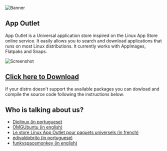 ![Banner](https://github.com/app-outlet/app-outlet/raw/main/src/assets/banner.png)

## App Outlet

App Outlet is a Universal application store inspired on the Linux App Store online service. It easily allows you to search and download applications that runs on most Linux distributions. It currently works with AppImages, Flatpaks and Snaps.

![Screenshot](https://github.com/app-outlet/app-outlet/raw/main/src/assets/screenshot.png)

## [Click here to Download](https://www.pling.com/p/1355468/#files-panel)

If your distro doesn't support the available packages you can dowload and compile the source code following the instructions below.

## Who is talking about us?

-   [Diolinux (in portuguese)](https://www.diolinux.com.br/2019/10/app-outlet-o-sucessor-do-linux-app-store-loja-snap-appimage-flatpak.html)
-   [OMGUbuntu (in english)](https://www.omgubuntu.co.uk/2019/10/app-outlet-universal-linux-app-store)
-   [Le store Linux App Outlet pour paquets universels (in french)](https://www.youtube.com/watch?v=0JGLPieBSN0)
-   [edivaldobrito (in portuguese)](https://www.edivaldobrito.com.br/como-instalar-a-linux-app-store-app-outlet-no-linux/)
-   [funkyspacemonkey (in english)](https://www.funkyspacemonkey.com/app-outlet-a-universal-linux-app-store)
